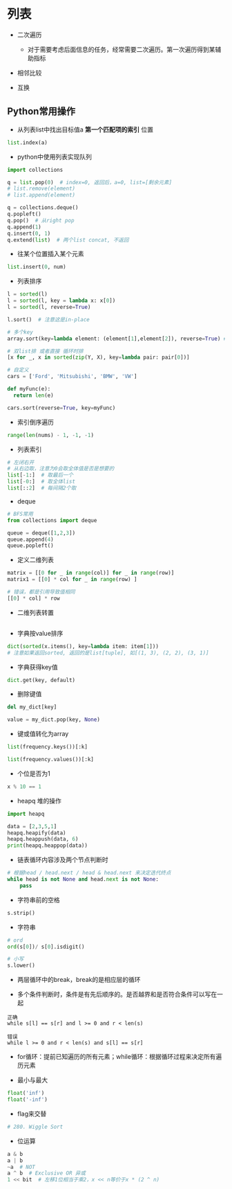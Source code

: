 # 列表

- 二次遍历
  - 对于需要考虑后面信息的任务，经常需要二次遍历。第一次遍历得到某辅助指标

- 相邻比较
- 互换


## Python常用操作

- 从列表list中找出目标值a **第一个匹配项的索引** 位置
```python
list.index(a)
```

- python中使用列表实现队列

```python
import collections

q = list.pop(0)  # index=0, 返回后，a=0, list=[剩余元素]
# list.remove(element)
# list.append(element)

q = collections.deque()
q.popleft()
q.pop()  # 从right pop
q.append(1)
q.insert(0, 1)
q.extend(list)  # 两个list concat, 不返回
```

- 往某个位置插入某个元素
```python
list.insert(0, num)
```

- 列表排序
```python
l = sorted(l)
l = sorted(l, key = lambda x: x[0])
l = sorted(l, reverse=True)

l.sort()  # 注意这是in-place

# 多个key
array.sort(key=lambda element: (element[1],element[2]), reverse=True) #多个sorting key

# 双list排 或者直接 循环时排
[x for _, x in sorted(zip(Y, X), key=lambda pair: pair[0])]

# 自定义
cars = ['Ford', 'Mitsubishi', 'BMW', 'VW']

def myFunc(e):
  return len(e)

cars.sort(reverse=True, key=myFunc)
```

- 索引倒序遍历
```python
range(len(nums) - 1, -1, -1)
```

- 列表索引
```python
# 左闭右开
# 从右边取，注意为0会取全体值是否是想要的
list[-1:]  # 取最后一个
list[-0:]  # 取全体list
list[::2]  # 每间隔2个取
```

- deque
```python
# BFS常用
from collections import deque

queue = deque([1,2,3])
queue.append(4)
queue.popleft()
```

- 定义二维列表
```python
matrix = [[0 for _ in range(col)] for _ in range(row)]
matrix1 = [[0] * col for _ in range(row) ]

# 错误，都是引用导致值相同
[[0] * col] * row
```

- 二维列表转置
```python

```

- 字典按value排序
```python
dict(sorted(x.items(), key=lambda item: item[1]))
# 注意如果返回sorted, 返回的是list[tuple], 如[(1, 3), (2, 2), (3, 1)]
```

- 字典获得key值
```python
dict.get(key, default)
```

- 删除键值
```python
del my_dict[key]

value = my_dict.pop(key, None)
```

- 键或值转化为array
```python
list(frequency.keys())[:k]

list(frequency.values())[:k]
```

- 个位是否为1
```python
x % 10 == 1
```

- heapq 堆的操作
```python
import heapq

data = [2,3,5,1]
heapq.heapify(data)
heapq.heappush(data, 6)
print(heapq.heappop(data))
```

- 链表循环内容涉及两个节点判断时
```python
# 根据head / head.next / head & head.next 来决定迭代终点
while head is not None and head.next is not None:
    pass
```

- 字符串前的空格
```python
s.strip()
```

- 字符串
```python
# ord
ord(s[0])/ s[0].isdigit()

# 小写
s.lower()
```

- 两层循环中的break，break的是相应层的循环


- 多个条件判断时，条件是有先后顺序的。是否越界和是否符合条件可以写在一起
```
正确
while s[l] == s[r] and l >= 0 and r < len(s)

错误
while l >= 0 and r < len(s) and s[l] == s[r]
```

- for循环：提前已知遍历的所有元素；while循环：根据循环过程来决定所有遍历元素

- 最小与最大

```python
float('inf')
float('-inf')
```

- flag来交替
```python
# 280. Wiggle Sort

```

- 位运算
```python
a & b
a | b
~a  # NOT
a ^ b  # Exclusive OR 异或
1 << bit  # 左移1位相当于乘2，x << n等价于x * (2 ^ n)
```
